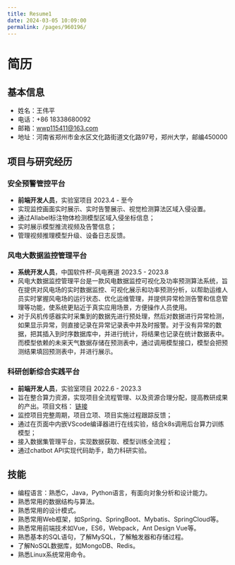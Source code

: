 ```yaml
---
title: Resume1
date: 2024-03-05 10:09:00
permalink: /pages/960196/
---
```

# 简历

## 基本信息

- 姓名：王伟平
- 电话：+86 18338680092
- 邮箱：wwp115411@163.com
- 地址：河南省郑州市金水区文化路街道文化路97号，郑州大学，邮编450000

## 项目与研究经历

### 安全预警管控平台

- **前端开发人员**，实验室项目 2023.4 - 至今
- 实现监控画面实时展示、实时告警展示、视觉检测算法区域入侵设置。
- 通过AIlabel标注物体检测模型区域入侵坐标信息；
- 实时展示模型推流视频及告警信息；
- 管理视频推理模型升级、设备日志反馈。

### 风电大数据监控管理平台

- **系统开发人员**，中国软件杯-风电赛道 2023.5 - 2023.8
- 风电大数据监控管理平台是一款风电数据监控可视化及功率预测算法系统，旨在提供对风电场的实时数据监控、可视化展示和功率预测分析，以帮助运维人员实时掌握风电场的运行状态、优化运维管理，并提供异常检测告警和信息管理等功能，使系统更贴近于真实应用场景，方便操作人员使用。
- 对于风机传感器实时采集到的数据先进行预处理，然后对数据进行异常检测，如果显示异常，则直接记录在异常记录表中并及时报警。对于没有异常的数据，把其插入到时序数据库中，并进行统计，将结果也记录在统计数据表中。而模型依赖的未来天气数据存储在预测表中，通过调用模型接口，模型会把预测结果填回预测表中，并进行展示。

### 科研创新综合实践平台

- **前端开发人员**，实验室项目 2022.6 - 2023.3
- 旨在整合算力资源，实现项目全流程管理、以及资源合理分配，提高教研成果的产出。项目文档： [链接](https://agricultureiot.gitee.io/experiment-doc)
- 监控项目完整周期，项目立项、项目实施过程跟踪反馈；
- 通过在页面中内嵌VScode编译器进行在线实验，结合k8s调用后台算力训练模型；
- 接入数据集管理平台，实现数据获取、模型训练全流程；
- 通过chatbot API实现代码助手，助力科研实验。

## 技能

- 编程语言：熟悉C，Java，Python语言，有面向对象分析和设计能力。
- 熟悉常用的数据结构与算法。
- 熟悉常用的设计模式。
- 熟悉常用Web框架，如Spring、SpringBoot、Mybatis、SpringCloud等。
- 熟悉常用前端技术如Vue，ES6，Webpack，Ant Design Vue等。
- 熟悉基本的SQL语句，了解MySQL，了解触发器和存储过程。
- 了解NoSQL数据库，如MongoDB、Redis。
- 熟悉Linux系统常用命令。